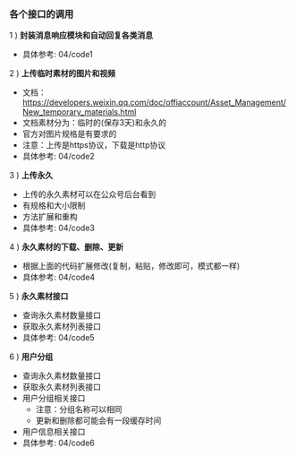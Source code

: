 ### 各个接口的调用

1 ) **封装消息响应模块和自动回复各类消息**

- 具体参考: 04/code1

2 ) **上传临时素材的图片和视频**

- 文档：https://developers.weixin.qq.com/doc/offiaccount/Asset_Management/New_temporary_materials.html
- 文档素材分为：临时的(保存3天)和永久的
- 官方对图片规格是有要求的
- 注意：上传是https协议，下载是http协议
- 具体参考: 04/code2

3 ) **上传永久**

- 上传的永久素材可以在公众号后台看到
- 有规格和大小限制
- 方法扩展和重构
- 具体参考: 04/code3

4 ) **永久素材的下载、删除、更新**

- 根据上面的代码扩展修改(复制，粘贴，修改即可，模式都一样)
- 具体参考: 04/code4

5 ) **永久素材接口**

- 查询永久素材数量接口
- 获取永久素材列表接口
- 具体参考: 04/code5

6 ) **用户分组**

- 查询永久素材数量接口
- 获取永久素材列表接口
- 用户分组相关接口
    * 注意：分组名称可以相同
    * 更新和删除都可能会有一段缓存时间
- 用户信息相关接口
- 具体参考: 04/code6